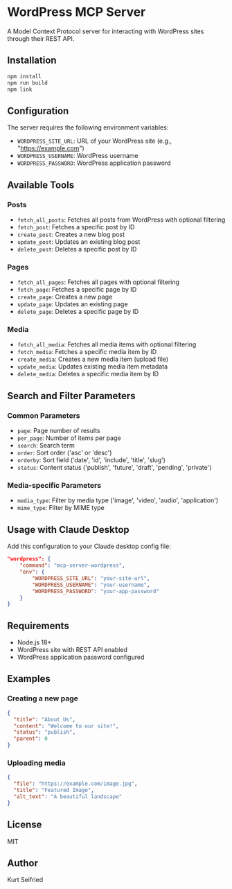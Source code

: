 # WordPress MCP Server

A Model Context Protocol server for interacting with WordPress sites through their REST API.

## Installation

```bash
npm install
npm run build
npm link
```

## Configuration

The server requires the following environment variables:

- `WORDPRESS_SITE_URL`: URL of your WordPress site (e.g., "https://example.com")
- `WORDPRESS_USERNAME`: WordPress username
- `WORDPRESS_PASSWORD`: WordPress application password

## Available Tools

### Posts
- `fetch_all_posts`: Fetches all posts from WordPress with optional filtering
- `fetch_post`: Fetches a specific post by ID
- `create_post`: Creates a new blog post
- `update_post`: Updates an existing blog post
- `delete_post`: Deletes a specific post by ID

### Pages
- `fetch_all_pages`: Fetches all pages with optional filtering
- `fetch_page`: Fetches a specific page by ID
- `create_page`: Creates a new page
- `update_page`: Updates an existing page
- `delete_page`: Deletes a specific page by ID

### Media
- `fetch_all_media`: Fetches all media items with optional filtering
- `fetch_media`: Fetches a specific media item by ID
- `create_media`: Creates a new media item (upload file)
- `update_media`: Updates existing media item metadata
- `delete_media`: Deletes a specific media item by ID

## Search and Filter Parameters

### Common Parameters
- `page`: Page number of results
- `per_page`: Number of items per page
- `search`: Search term
- `order`: Sort order ('asc' or 'desc')
- `orderby`: Sort field ('date', 'id', 'include', 'title', 'slug')
- `status`: Content status ('publish', 'future', 'draft', 'pending', 'private')

### Media-specific Parameters
- `media_type`: Filter by media type ('image', 'video', 'audio', 'application')
- `mime_type`: Filter by MIME type

## Usage with Claude Desktop

Add this configuration to your Claude desktop config file:

```json
"wordpress": {
    "command": "mcp-server-wordpress",
    "env": {
        "WORDPRESS_SITE_URL": "your-site-url",
        "WORDPRESS_USERNAME": "your-username",
        "WORDPRESS_PASSWORD": "your-app-password"
    }
}
```

## Requirements

- Node.js 18+
- WordPress site with REST API enabled
- WordPress application password configured

## Examples

### Creating a new page
```json
{
  "title": "About Us",
  "content": "Welcome to our site!",
  "status": "publish",
  "parent": 0
}
```

### Uploading media
```json
{
  "file": "https://example.com/image.jpg",
  "title": "Featured Image",
  "alt_text": "A beautiful landscape"
}
```

## License

MIT

## Author

Kurt Seifried